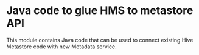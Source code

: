 # Java code to glue HMS to metastore API

This module contains Java code that can be used to connect existing Hive Metastore code with new Metadata service.
